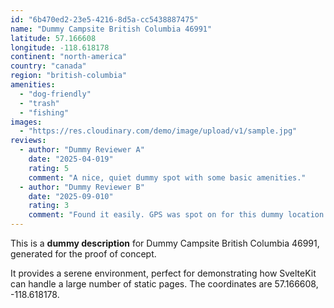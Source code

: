 ```yaml
---
id: "6b470ed2-23e5-4216-8d5a-cc5438887475"
name: "Dummy Campsite British Columbia 46991"
latitude: 57.166608
longitude: -118.618178
continent: "north-america"
country: "canada"
region: "british-columbia"
amenities:
  - "dog-friendly"
  - "trash"
  - "fishing"
images:
  - "https://res.cloudinary.com/demo/image/upload/v1/sample.jpg"
reviews:
  - author: "Dummy Reviewer A"
    date: "2025-04-019"
    rating: 5
    comment: "A nice, quiet dummy spot with some basic amenities."
  - author: "Dummy Reviewer B"
    date: "2025-09-010"
    rating: 3
    comment: "Found it easily. GPS was spot on for this dummy location."
---
```


This is a **dummy description** for Dummy Campsite British Columbia 46991, generated for the proof of concept.

It provides a serene environment, perfect for demonstrating how SvelteKit can handle a large number of static pages. The coordinates are 57.166608, -118.618178.
